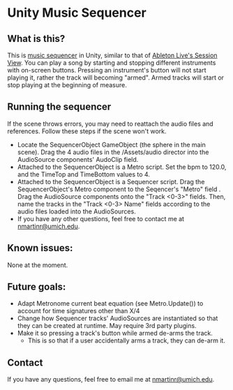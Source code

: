 # Unity Music Sequencer
## What is this?
This is [music sequencer](https://en.wikipedia.org/wiki/Music_sequencer) in Unity, similar to that of [Ableton Live's Session View](https://www.ableton.com/en/help/article/getting-started-5-working-session-view/). You can play a song by starting and stopping different instruments with on-screen buttons. Pressing an instrument's button will not start playing it, rather the track will becoming "armed". Armed tracks will start or stop playing at the beginning of measure.

## Running the sequencer
If the scene throws errors, you may need to reattach the audio files and references. Follow these steps if the scene won't work.
 - Locate the SequencerObject GameObject (the sphere in the main scene). Drag the 4 audio files in the /Assets/audio director into the AudioSource components' AudoClip field.
 - Attached to the SequencerObject is a Metro script. Set the bpm to 120.0, and the TimeTop and TimeBottom values to 4.
 - Attached to the SequencerObject is a Sequencer script. Drag the SequencerObject's Metro component to the Seqencer's "Metro" field . Drag the AudioSource components onto the "Track <0-3>" fields. Then, name the tracks in the "Track <0-3> Name" fields according to the audio files loaded into the AudioSources.
 - If you have any other questions, feel free to contact me at nmartinr@umich.edu.

## Known issues:
None at the moment.

## Future goals:
- Adapt Metronome current beat equation (see Metro.Update()) to account for time signatures other than X/4
- Change how Sequencer tracks' AudioSources are instantiated so that they can be created at runtime. May require 3rd party plugins.
- Make it so pressing a track's button while armed de-arms the track.
    - This is so that if a user accidentally arms a track, they can de-arm it.

## Contact
If you have any questions, feel free to email me at nmartinr@umich.edu.